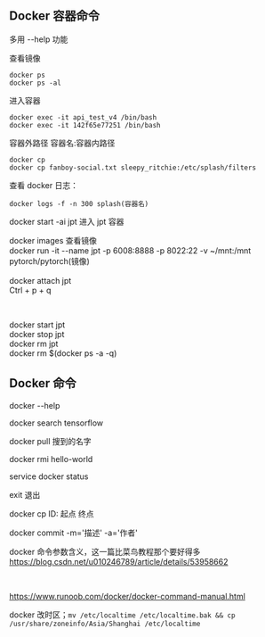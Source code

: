

## Docker 容器命令 

多用 --help 功能      


查看镜像     
```shell
docker ps 
docker ps -al     
```

进入容器
```shell
docker exec -it api_test_v4 /bin/bash     
docker exec -it 142f65e77251 /bin/bash   
```

容器外路径  容器名:容器内路径      
```shell
docker cp 
docker cp fanboy-social.txt sleepy_ritchie:/etc/splash/filters        
```


查看 docker 日志：
```shell
docker logs -f -n 300 splash(容器名)         
```




docker start -ai jpt 进入 jpt 容器  




docker images 查看镜像  
docker run -it --name jpt -p 6008:8888 -p 8022:22 -v ~/mnt:/mnt pytorch/pytorch(镜像)  
<br> 
docker attach jpt  
Ctrl + p + q

<br>

docker start jpt  <br>
docker stop jpt  <br>
docker rm jpt  
docker rm $(docker ps -a -q)  



## Docker 命令 

docker --help 

docker search tensorflow 

docker pull 搜到的名字

docker rmi hello-world 

service docker status

exit 退出

docker cp  ID: 起点  终点 

docker commit -m='描述' -a='作者'     

docker 命令参数含义，这一篇比菜鸟教程那个要好得多 https://blog.csdn.net/u010246789/article/details/53958662  

<br>

https://www.runoob.com/docker/docker-command-manual.html


docker 改时区；`mv /etc/localtime /etc/localtime.bak && cp /usr/share/zoneinfo/Asia/Shanghai /etc/localtime`          
